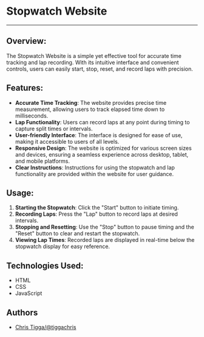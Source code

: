 # Stopwatch Website

---

## Overview:
The Stopwatch Website is a simple yet effective tool for accurate time tracking and lap recording. With its intuitive interface and convenient controls, users can easily start, stop, reset, and record laps with precision.

## Features:
- **Accurate Time Tracking**: The website provides precise time measurement, allowing users to track elapsed time down to milliseconds.
- **Lap Functionality**: Users can record laps at any point during timing to capture split times or intervals.
- **User-friendly Interface**: The interface is designed for ease of use, making it accessible to users of all levels.
- **Responsive Design**: The website is optimized for various screen sizes and devices, ensuring a seamless experience across desktop, tablet, and mobile platforms.
- **Clear Instructions**: Instructions for using the stopwatch and lap functionality are provided within the website for user guidance.

## Usage:
1. **Starting the Stopwatch**: Click the "Start" button to initiate timing.
2. **Recording Laps**: Press the "Lap" button to record laps at desired intervals.
3. **Stopping and Resetting**: Use the "Stop" button to pause timing and the "Reset" button to clear and restart the stopwatch.
4. **Viewing Lap Times**: Recorded laps are displayed in real-time below the stopwatch display for easy reference.

## Technologies Used:
- HTML
- CSS
- JavaScript



## Authors

- [Chris Tigga/@tiggachris](https://github.com/tiggachris)

